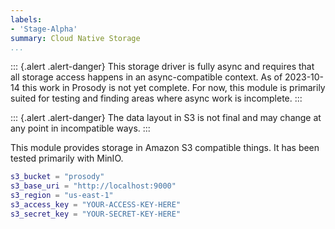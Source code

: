 ```yaml
---
labels:
- 'Stage-Alpha'
summary: Cloud Native Storage
...
```


::: {.alert .alert-danger}
This storage driver is fully async and requires that all storage access happens in an async-compatible context. As of 2023-10-14 this work in Prosody
is not yet complete. For now, this module is primarily suited for testing and finding areas where async work is incomplete.
:::

::: {.alert .alert-danger}
The data layout in S3 is not final and may change at any point in incompatible ways.
:::

This module provides storage in Amazon S3 compatible things. It has been tested primarily with MinIO.

``` lua
s3_bucket = "prosody"
s3_base_uri = "http://localhost:9000"
s3_region = "us-east-1"
s3_access_key = "YOUR-ACCESS-KEY-HERE"
s3_secret_key = "YOUR-SECRET-KEY-HERE"
```
